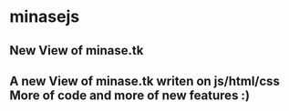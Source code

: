 # minasejs
New View of minase.tk
----------
A new View of minase.tk writen on js/html/css
More of code and more of new features :)
----------
